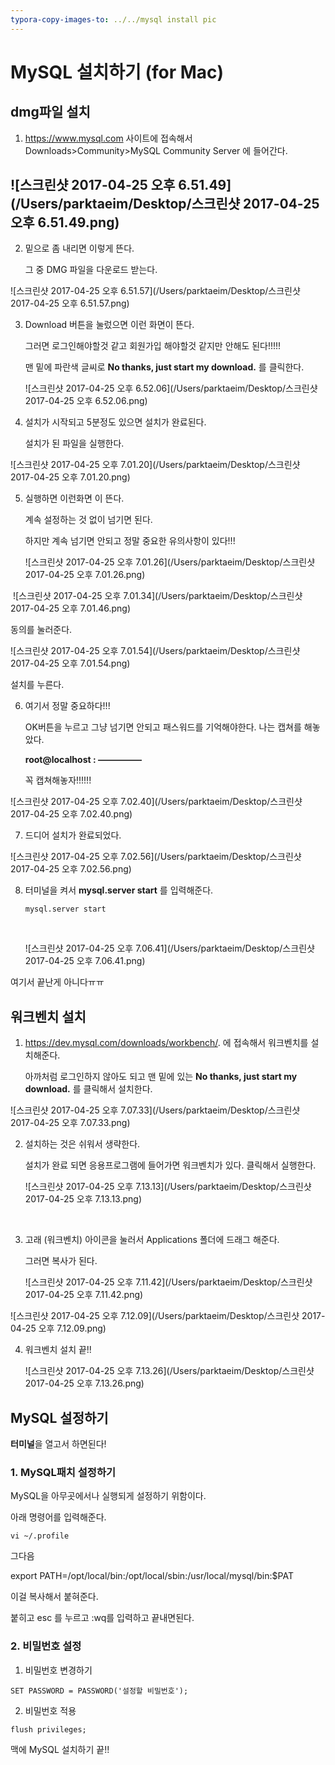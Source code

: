 ```yaml
---
typora-copy-images-to: ../../mysql install pic
---
```


# MySQL 설치하기 (for Mac) 

## dmg파일 설치

1. https://www.mysql.com 사이트에 접속해서 Downloads>Community>MySQL Community Server 에 들어간다.

## ![스크린샷 2017-04-25 오후 6.51.49](/Users/parktaeim/Desktop/스크린샷 2017-04-25 오후 6.51.49.png)



2. 밑으로 좀 내리면 이렇게 뜬다.

   그 중 DMG 파일을 다운로드 받는다.

![스크린샷 2017-04-25 오후 6.51.57](/Users/parktaeim/Desktop/스크린샷 2017-04-25 오후 6.51.57.png)



3. Download 버튼을 눌렀으면 이런 화면이 뜬다.

   그러면 로그인해야할것 같고 회원가입 해야할것 같지만 안해도 된다!!!!!

   맨 밑에 파란색 글씨로 **No thanks, just start my download.** 를 클릭한다.

   ![스크린샷 2017-04-25 오후 6.52.06](/Users/parktaeim/Desktop/스크린샷 2017-04-25 오후 6.52.06.png)



4. 설치가 시작되고 5분정도 있으면 설치가 완료된다. 

   설치가 된 파일을 실행한다.

![스크린샷 2017-04-25 오후 7.01.20](/Users/parktaeim/Desktop/스크린샷 2017-04-25 오후 7.01.20.png)



5. 실행하면 이런화면 이 뜬다. 

   계속 설정하는 것 없이 넘기면 된다.

   하지만 계속 넘기면 안되고 정말 중요한 유의사항이 있다!!!

   ![스크린샷 2017-04-25 오후 7.01.26](/Users/parktaeim/Desktop/스크린샷 2017-04-25 오후 7.01.26.png)



​	![스크린샷 2017-04-25 오후 7.01.34](/Users/parktaeim/Desktop/스크린샷 2017-04-25 오후 7.01.46.png)

동의를 눌러준다.

![스크린샷 2017-04-25 오후 7.01.54](/Users/parktaeim/Desktop/스크린샷 2017-04-25 오후 7.01.54.png)

설치를 누른다.



6. 여기서 정말 중요하다!!!

   OK버튼을 누르고 그냥 넘기면 안되고 패스워드를 기억해야한다. 나는 캡쳐를 해놓았다.

   **root@localhost : —————**

   꼭 캡쳐해놓자!!!!!!

![스크린샷 2017-04-25 오후 7.02.40](/Users/parktaeim/Desktop/스크린샷 2017-04-25 오후 7.02.40.png)



7. 드디어 설치가 완료되었다.

![스크린샷 2017-04-25 오후 7.02.56](/Users/parktaeim/Desktop/스크린샷 2017-04-25 오후 7.02.56.png)



8. 터미널을 켜서 **mysql.server start**    를 입력해준다.

   ```
   mysql.server start
   ```

   ​

   ![스크린샷 2017-04-25 오후 7.06.41](/Users/parktaeim/Desktop/스크린샷 2017-04-25 오후 7.06.41.png)



여기서 끝난게 아니다ㅠㅠ



## 워크벤치 설치

1. https://dev.mysql.com/downloads/workbench/.  에 접속해서 워크벤치를 설치해준다.

   아까처럼 로그인하지 않아도 되고 맨 밑에 있는  **No thanks, just start my download.** 를 클릭해서 설치한다.

![스크린샷 2017-04-25 오후 7.07.33](/Users/parktaeim/Desktop/스크린샷 2017-04-25 오후 7.07.33.png)

2. 설치하는 것은 쉬워서 생략한다. 

   설치가 완료 되면 응용프로그램에 들어가면 워크벤치가 있다. 클릭해서 실행한다.

   ![스크린샷 2017-04-25 오후 7.13.13](/Users/parktaeim/Desktop/스크린샷 2017-04-25 오후 7.13.13.png)

   ​

3. 고래 (워크벤치) 아이콘을 눌러서 Applications 폴더에 드래그 해준다.

   그러면 복사가 된다.

   ![스크린샷 2017-04-25 오후 7.11.42](/Users/parktaeim/Desktop/스크린샷 2017-04-25 오후 7.11.42.png)

![스크린샷 2017-04-25 오후 7.12.09](/Users/parktaeim/Desktop/스크린샷 2017-04-25 오후 7.12.09.png)



4. 워크벤치 설치 끝!!

   ![스크린샷 2017-04-25 오후 7.13.26](/Users/parktaeim/Desktop/스크린샷 2017-04-25 오후 7.13.26.png)



## MySQL 설정하기

**터미널**을 열고서 하면된다!

### 1. MySQL패치 설정하기

MySQL을 아무곳에서나 실행되게 설정하기 위함이다.



아래 명령어를 입력해준다.

```
vi ~/.profile
```

그다음 

export PATH=/opt/local/bin:/opt/local/sbin:/usr/local/mysql/bin:$PAT

이걸 복사해서 붙혀준다.

붙히고 esc 를 누르고 :wq를 입력하고 끝내면된다.



### 2. 비밀번호 설정

1. 비밀번호 변경하기

```
SET PASSWORD = PASSWORD('설정할 비밀번호');
```

2. 비밀번호 적용

```
flush privileges;
```



맥에 MySQL 설치하기 끝!!